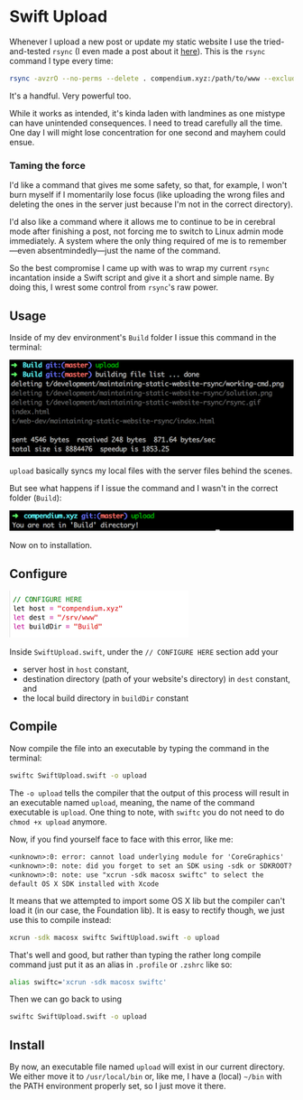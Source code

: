 # Swift Upload

Whenever I upload a new post or update my static website I use the tried-and-tested `rsync` (I even made a post about it [here](http://bit.ly/2bToya2)). This is the `rsync` command I type every time:

```bash
rsync -avzrO --no-perms --delete . compendium.xyz:/path/to/www --exclude=".DS_Store"
```

It's a handful. Very powerful too.

While it works as intended, it's kinda laden with landmines as one mistype can have unintended consequences. I need to tread carefully all the time. One day I will might lose concentration for one second and mayhem could ensue.

### Taming the force

I'd like a command that gives me some safety, so that, for example, I won't burn myself if I momentarily lose focus  (like uploading the wrong files and deleting the ones in the server just because I'm not in the correct directory).

I'd also like a command where it allows me to continue to be in cerebral mode after finishing a post, not forcing me to switch to Linux admin mode immediately. A system where the only thing required of me is to remember&mdash;even absentmindedly&mdash;just the name of the command.

So the best compromise I came up with was to wrap my current `rsync` incantation inside a Swift script and give it a short and simple name. By doing this, I wrest some control from `rsync`'s raw power.

## Usage

Inside of my dev environment's `Build` folder I issue this command in the terminal:

![](i/upload.png)

`upload` basically syncs my local files with the server files behind the scenes.

But see what happens if I issue the command and I wasn't in the correct folder (`Build`):

![](i/not-in-dir.png)

Now on to installation.

## Configure

![](i/configure-here.png)

Inside `SwiftUpload.swift`, under the `// CONFIGURE HERE` section add your
- server host in `host` constant, 
- destination directory (path of your website's directory) in `dest` constant, and 
- the local build directory in `buildDir` constant

## Compile

Now compile the file into an executable by typing the command in the terminal:

```sh
swiftc SwiftUpload.swift -o upload
```

The `-o upload` tells the compiler that the output of this process will result in an executable named `upload`, meaning, the name of the command executable is `upload`.  One thing to note, with `swiftc` you do not need to do `chmod +x upload` anymore.

Now, if you find yourself face to face with this error, like me:

```
<unknown>:0: error: cannot load underlying module for 'CoreGraphics'
<unknown>:0: note: did you forget to set an SDK using -sdk or SDKROOT?
<unknown>:0: note: use "xcrun -sdk macosx swiftc" to select the default OS X SDK installed with Xcode
```

It means that we attempted to import some OS X lib but the compiler can't load it (in our case, the Foundation lib). It is easy to rectify though, we just use this to compile instead:

```sh
xcrun -sdk macosx swiftc SwiftUpload.swift -o upload
```

That's well and good, but rather than typing the rather long compile command just put it as an alias in `.profile` or `.zshrc` like so:

```sh
alias swiftc='xcrun -sdk macosx swiftc'
```

Then we can go back to using

```sh
swiftc SwiftUpload.swift -o upload
```

## Install

By now, an executable file named `upload` will exist in our current directory. We either move it to `/usr/local/bin` or, like me, I have a (local) `~/bin` with the PATH environment properly set, so I just move it there.